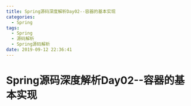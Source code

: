 ```yaml
---
title: Spring源码深度解析Day02--容器的基本实现
categories:
  - Spring
tags:
  - Spring
  - 源码解析
  - Spring源码解析
date: 2019-09-12 22:36:41
---
```

# Spring源码深度解析Day02--容器的基本实现
